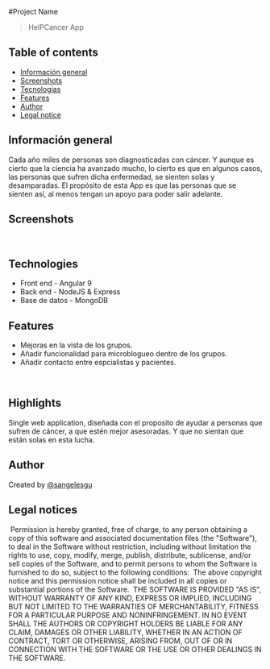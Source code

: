 
 #Project Name
> HelPCancer App 
​
## Table of contents
* [Información general](#general-info)
* [Screenshots](#screenshots)
* [Tecnologias](#technologies)
* [Features](#features)
* [Author](#author)
* [Legal notice](#legalnotice)
​
## Información general
Cada año miles de personas son diagnosticadas con cáncer.  Y aunque es cierto que la ciencia ha avanzado mucho, lo cierto es que en algunos casos, las personas que sufren dicha enfermedad, se sienten solas y desamparadas.  El propósito de esta App es que las personas que se sienten así, al menos tengan un apoyo para poder salir adelante.
​
## Screenshots

​
## Technologies
* Front end - Angular 9
* Back end - NodeJS & Express 
* Base de datos - MongoDB
​
## Features
* Mejoras en la vista de los grupos. 
* Añadir funcionalidad para microblogueo dentro de los grupos. 
* Añadir contacto entre espcialistas y pacientes. 

​
## Highlights
Single web application, diseñada con el proposito de ayudar a personas que sufren de cáncer, a que estén mejor asesoradas.  Y que no sientan que están solas en esta lucha. 
​
## Author
Created by [@sangelesgu](https://www.linkedin.com/in/samuel-angeles-gutierrez)
​
## Legal notices
​
Permission is hereby granted, free of charge, to any person obtaining a copy
of this software and associated documentation files (the "Software"), to deal
in the Software without restriction, including without limitation the rights
to use, copy, modify, merge, publish, distribute, sublicense, and/or sell
copies of the Software, and to permit persons to whom the Software is
furnished to do so, subject to the following conditions:
​
The above copyright notice and this permission notice shall be included in all
copies or substantial portions of the Software.
​
THE SOFTWARE IS PROVIDED "AS IS", WITHOUT WARRANTY OF ANY KIND, EXPRESS OR
IMPLIED, INCLUDING BUT NOT LIMITED TO THE WARRANTIES OF MERCHANTABILITY,
FITNESS FOR A PARTICULAR PURPOSE AND NONINFRINGEMENT. IN NO EVENT SHALL THE
AUTHORS OR COPYRIGHT HOLDERS BE LIABLE FOR ANY CLAIM, DAMAGES OR OTHER
LIABILITY, WHETHER IN AN ACTION OF CONTRACT, TORT OR OTHERWISE, ARISING FROM,
OUT OF OR IN CONNECTION WITH THE SOFTWARE OR THE USE OR OTHER DEALINGS IN THE
SOFTWARE.

